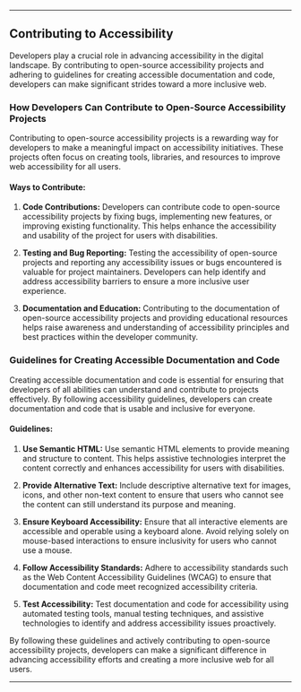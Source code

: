 
---

## Contributing to Accessibility

Developers play a crucial role in advancing accessibility in the digital landscape. By contributing to open-source accessibility projects and adhering to guidelines for creating accessible documentation and code, developers can make significant strides toward a more inclusive web.

### How Developers Can Contribute to Open-Source Accessibility Projects

Contributing to open-source accessibility projects is a rewarding way for developers to make a meaningful impact on accessibility initiatives. These projects often focus on creating tools, libraries, and resources to improve web accessibility for all users.

#### Ways to Contribute:

1. **Code Contributions:** Developers can contribute code to open-source accessibility projects by fixing bugs, implementing new features, or improving existing functionality. This helps enhance the accessibility and usability of the project for users with disabilities.
   
2. **Testing and Bug Reporting:** Testing the accessibility of open-source projects and reporting any accessibility issues or bugs encountered is valuable for project maintainers. Developers can help identify and address accessibility barriers to ensure a more inclusive user experience.

3. **Documentation and Education:** Contributing to the documentation of open-source accessibility projects and providing educational resources helps raise awareness and understanding of accessibility principles and best practices within the developer community.

### Guidelines for Creating Accessible Documentation and Code

Creating accessible documentation and code is essential for ensuring that developers of all abilities can understand and contribute to projects effectively. By following accessibility guidelines, developers can create documentation and code that is usable and inclusive for everyone.

#### Guidelines:

1. **Use Semantic HTML:** Use semantic HTML elements to provide meaning and structure to content. This helps assistive technologies interpret the content correctly and enhances accessibility for users with disabilities.

2. **Provide Alternative Text:** Include descriptive alternative text for images, icons, and other non-text content to ensure that users who cannot see the content can still understand its purpose and meaning.

3. **Ensure Keyboard Accessibility:** Ensure that all interactive elements are accessible and operable using a keyboard alone. Avoid relying solely on mouse-based interactions to ensure inclusivity for users who cannot use a mouse.

4. **Follow Accessibility Standards:** Adhere to accessibility standards such as the Web Content Accessibility Guidelines (WCAG) to ensure that documentation and code meet recognized accessibility criteria.

5. **Test Accessibility:** Test documentation and code for accessibility using automated testing tools, manual testing techniques, and assistive technologies to identify and address accessibility issues proactively.

By following these guidelines and actively contributing to open-source accessibility projects, developers can make a significant difference in advancing accessibility efforts and creating a more inclusive web for all users.

---
